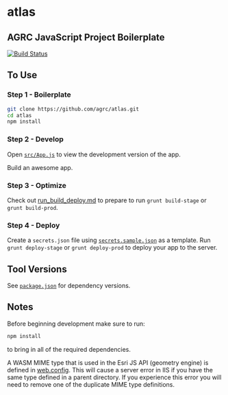 # atlas

## AGRC JavaScript Project Boilerplate

[![Build Status](https://travis-ci.org/agrc/atlas.svg?branch=master)](https://travis-ci.org/agrc/atlas)

## To Use

### Step 1 - Boilerplate

```bash
git clone https://github.com/agrc/atlas.git
cd atlas
npm install
```

### Step 2 - Develop

Open [`src/App.js`](src/App.js) to view the development version of the app.

Build an awesome app.

### Step 3 - Optimize

Check out [run_build_deploy.md](run_build_deploy.md) to prepare to run `grunt build-stage` or `grunt build-prod`.

### Step 4 - Deploy

Create a `secrets.json` file using [`secrets.sample.json`](secrets.sample.json) as a template. Run `grunt deploy-stage` or `grunt deploy-prod` to deploy your app to the server.

## Tool Versions

See [`package.json`](package.json) for dependency versions.

## Notes

Before beginning development make sure to run:

```bash
npm install
```

to bring in all of the required dependencies.

A WASM MIME type that is used in the Esri JS API (geometry engine) is defined in [web.config](_src/web.config). This will cause a server error in IIS if you have the same type defined in a parent directory. If you experience this error you will need to remove one of the duplicate MIME type definitions.
